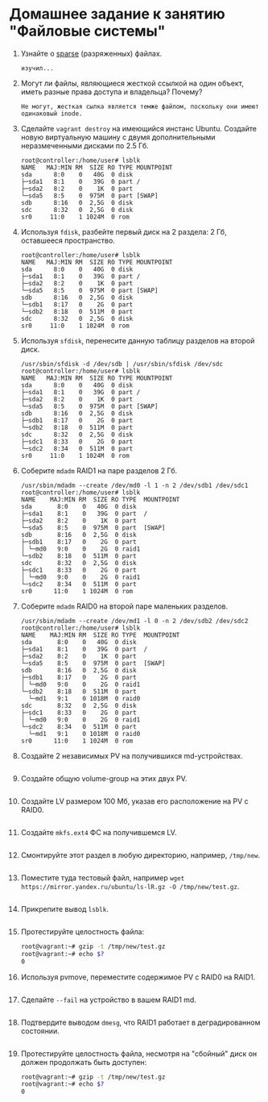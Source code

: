 # Домашнее задание к занятию "Файловые системы"


1. Узнайте о [sparse](https://ru.wikipedia.org/wiki/%D0%A0%D0%B0%D0%B7%D1%80%D0%B5%D0%B6%D1%91%D0%BD%D0%BD%D1%8B%D0%B9_%D1%84%D0%B0%D0%B9%D0%BB) (разряженных) файлах.

    ```
    изучил...
    ```

2. Могут ли файлы, являющиеся жесткой ссылкой на один объект, иметь разные права доступа и владельца? Почему?

    ```
    Не могут, жесткая сылка является темже файлом, поскольку они имеют одинаковый inode.
    ```

3. Сделайте `vagrant destroy` на имеющийся инстанс Ubuntu. Создайте новую виртуальную машину с двумя дополнительными неразмеченными дисками по 2.5 Гб.

    ```
    root@controller:/home/user# lsblk
    NAME   MAJ:MIN RM  SIZE RO TYPE MOUNTPOINT
    sda      8:0    0   40G  0 disk 
    ├─sda1   8:1    0   39G  0 part /
    ├─sda2   8:2    0    1K  0 part 
    └─sda5   8:5    0  975M  0 part [SWAP]
    sdb      8:16   0  2,5G  0 disk 
    sdc      8:32   0  2,5G  0 disk 
    sr0     11:0    1 1024M  0 rom  
    ```

4. Используя `fdisk`, разбейте первый диск на 2 раздела: 2 Гб, оставшееся пространство.

    ```
    root@controller:/home/user# lsblk
    NAME   MAJ:MIN RM  SIZE RO TYPE MOUNTPOINT
    sda      8:0    0   40G  0 disk 
    ├─sda1   8:1    0   39G  0 part /
    ├─sda2   8:2    0    1K  0 part 
    └─sda5   8:5    0  975M  0 part [SWAP]
    sdb      8:16   0  2,5G  0 disk 
    └─sdb1   8:17   0    2G  0 part 
    └─sdb2   8:18   0  511M  0 part 
    sdc      8:32   0  2,5G  0 disk 
    sr0     11:0    1 1024M  0 rom 
    ```

5. Используя `sfdisk`, перенесите данную таблицу разделов на второй диск.

    ```
    /usr/sbin/sfdisk -d /dev/sdb | /usr/sbin/sfdisk /dev/sdc
    root@controller:/home/user# lsblk
    NAME   MAJ:MIN RM  SIZE RO TYPE MOUNTPOINT
    sda      8:0    0   40G  0 disk 
    ├─sda1   8:1    0   39G  0 part /
    ├─sda2   8:2    0    1K  0 part 
    └─sda5   8:5    0  975M  0 part [SWAP]
    sdb      8:16   0  2,5G  0 disk 
    ├─sdb1   8:17   0    2G  0 part 
    └─sdb2   8:18   0  511M  0 part 
    sdc      8:32   0  2,5G  0 disk 
    ├─sdc1   8:33   0    2G  0 part 
    └─sdc2   8:34   0  511M  0 part 
    sr0     11:0    1 1024M  0 rom 
    ```

6. Соберите `mdadm` RAID1 на паре разделов 2 Гб.

    ```
    /usr/sbin/mdadm --create /dev/md0 -l 1 -n 2 /dev/sdb1 /dev/sdc1
    root@controller:/home/user# lsblk
    NAME    MAJ:MIN RM  SIZE RO TYPE  MOUNTPOINT
    sda       8:0    0   40G  0 disk  
    ├─sda1    8:1    0   39G  0 part  /
    ├─sda2    8:2    0    1K  0 part  
    └─sda5    8:5    0  975M  0 part  [SWAP]
    sdb       8:16   0  2,5G  0 disk  
    ├─sdb1    8:17   0    2G  0 part  
    │ └─md0   9:0    0    2G  0 raid1 
    └─sdb2    8:18   0  511M  0 part  
    sdc       8:32   0  2,5G  0 disk  
    ├─sdc1    8:33   0    2G  0 part  
    │ └─md0   9:0    0    2G  0 raid1 
    └─sdc2    8:34   0  511M  0 part  
    sr0      11:0    1 1024M  0 rom   
    ```

7. Соберите `mdadm` RAID0 на второй паре маленьких разделов.

    ```
    /usr/sbin/mdadm --create /dev/md1 -l 0 -n 2 /dev/sdb2 /dev/sdc2
    root@controller:/home/user# lsblk
    NAME    MAJ:MIN RM  SIZE RO TYPE  MOUNTPOINT
    sda       8:0    0   40G  0 disk  
    ├─sda1    8:1    0   39G  0 part  /
    ├─sda2    8:2    0    1K  0 part  
    └─sda5    8:5    0  975M  0 part  [SWAP]
    sdb       8:16   0  2,5G  0 disk  
    ├─sdb1    8:17   0    2G  0 part  
    │ └─md0   9:0    0    2G  0 raid1 
    └─sdb2    8:18   0  511M  0 part  
      └─md1   9:1    0 1018M  0 raid0 
    sdc       8:32   0  2,5G  0 disk  
    ├─sdc1    8:33   0    2G  0 part  
    │ └─md0   9:0    0    2G  0 raid1 
    └─sdc2    8:34   0  511M  0 part  
      └─md1   9:1    0 1018M  0 raid0 
    sr0      11:0    1 1024M  0 rom  
    
    ```

8. Создайте 2 независимых PV на получившихся md-устройствах.

    ```
    
    ```

9. Создайте общую volume-group на этих двух PV.

    ```
    
    ```
    
10. Создайте LV размером 100 Мб, указав его расположение на PV с RAID0.

    ```
    
    ```

11. Создайте `mkfs.ext4` ФС на получившемся LV.

    ```
    
    ```

12. Смонтируйте этот раздел в любую директорию, например, `/tmp/new`.

    ```
    
    ```

13. Поместите туда тестовый файл, например `wget https://mirror.yandex.ru/ubuntu/ls-lR.gz -O /tmp/new/test.gz`.

    ```
    
    ```

14. Прикрепите вывод `lsblk`.

    ```
    
    ```
    
15. Протестируйте целостность файла:

    ```bash
    root@vagrant:~# gzip -t /tmp/new/test.gz
    root@vagrant:~# echo $?
    0
    ```

16. Используя pvmove, переместите содержимое PV с RAID0 на RAID1.

    ```
    
    ```

17. Сделайте `--fail` на устройство в вашем RAID1 md.

    ```
    
    ```

18. Подтвердите выводом `dmesg`, что RAID1 работает в деградированном состоянии.

    ```
    
    ```

19. Протестируйте целостность файла, несмотря на "сбойный" диск он должен продолжать быть доступен:

    ```bash
    root@vagrant:~# gzip -t /tmp/new/test.gz
    root@vagrant:~# echo $?
    0
    ```
